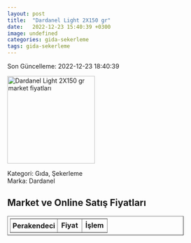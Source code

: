 ```yaml
---
layout: post
title:  "Dardanel Light 2X150 gr"
date:   2022-12-23 15:40:39 +0300
image: undefined
categories: gida-sekerleme
tags: gida-sekerleme
---
```


Son Güncelleme: 2022-12-23 18:40:39

<img src="undefined" width="200" alt="Dardanel Light 2X150 gr market fiyatları" />

Kategori: Gıda, Şekerleme
<br />
Marka: Dardanel

<h2>Market ve Online Satış Fiyatları</h2>

<table border="1" style="padding: 5px;width:80%;">
  <tr>
    <td style="padding: 5px;"><strong>Perakendeci</strong></td>
    <td><strong>Fiyat</strong></td>
    <td><strong>İşlem</strong></td>
  </tr>
  
</table>
